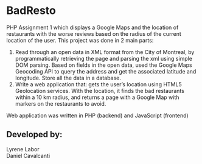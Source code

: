 # BadResto
PHP Assignment 1 which displays a Google Maps and the location of restaurants with the worse reviews based on the radius 
of the current location of the user. This project was done in 2 main parts: <br>
1) Read through an open data in XML format from the City of Montreal, 
by programmatically retrieving the page and parsing the xml using simple DOM parsing.
Based on fields in the open data, used the Google Maps Geocoding API to query the address and get the associated 
latitude and longitude. Store all the data in a database.
2) Write a web application that: gets the user’s location using HTML5 Geolocation services. 
With the location, it finds the bad restaurants within a 10 km radius, and returns a page with a Google Map 
with markers on the restaurants to avoid.

Web application was written in PHP (backend) and JavaScript (frontend)

## Developed by:
Lyrene Labor <br>
Daniel Cavalcanti
